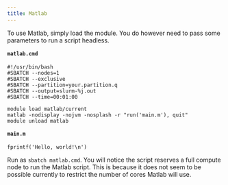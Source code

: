 ```yaml
---
title: Matlab
---
```


To use Matlab, simply load the module. You do however need to pass some
parameters to run a script headless.

<div class="toccolours mw-collapsible mw-collapsed">
<div style="font-weight: bold; line-height: 1.6;">

`matlab.cmd`

</div>

    #!/usr/bin/bash
    #SBATCH --nodes=1
    #SBATCH --exclusive
    #SBATCH --partition=your.partition.q
    #SBATCH --output=slurm-%j.out
    #SBATCH --time=00:01:00

    module load matlab/current
    matlab -nodisplay -nojvm -nosplash -r "run('main.m'), quit"
    module unload matlab

</div>
<div class="toccolours mw-collapsible mw-collapsed">
<div style="font-weight: bold; line-height: 1.6;">

`main.m`

</div>

    fprintf('Hello, world!\n')

</div>

Run as `sbatch matlab.cmd`. You will notice the script reserves a full
compute node to run the Matlab script. This is because it does not seem
to be possible currently to restrict the number of cores Matlab will
use.

